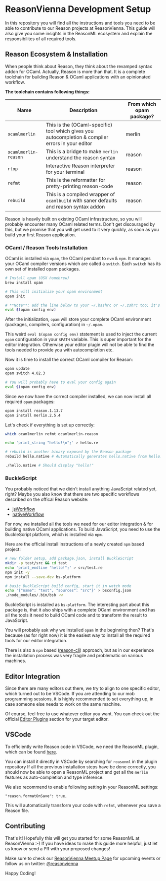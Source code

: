 # ReasonVienna Development Setup

In this repository you will find all the instructions and tools you
need to be able to contribute to our Reason projects at
ReasonVienna. This guide will also give you some insights in the
ReasonML ecosystem and explain the responsibilites of all required
tools.

## Reason Ecosystem & Installation

When people think about Reason, they think about the revamped syntax
addon for OCaml.  Actually, Reason is more than that. It is a complete
toolchain for building Reason & OCaml applications with an opinionated
workflow.

**The toolchain contains following things:**

| Name          | Description   | From which opam package? |
| ------------- | ------------- | --------------- |
| `ocamlmerlin`      | This is the (OCaml-specific) tool which gives you autocompletion & compiler errors in your editor | merlin |
| `ocamlmerlin-reason` | This is a bridge to make `merlin` understand the reason syntax             | reason |
| `rtop`        | Interactive Reason interpreter for your terminal | reason |
| `refmt`       | This is the reformatter for pretty-printing reason-code | reason |
| `rebuild`     | This is a compiled wrapper of `ocamlbuild` with saner defaults and reason syntax addon| reason |

Reason is heavily built on existing OCaml infrastructure, so you will
probably encounter many OCaml related terms. Don't get discouraged by
this, but we promise that you will get used to it very quickly, as
soon as you build your first Reason application.

### OCaml / Reason Tools Installation

OCaml is installed via `opam`, the OCaml pendant to `nvm` & `npm`.
It manages your OCaml compiler versions which are called a `switch`.
Each `switch` has its own set of installed opam packages.

``` bash
# Install opam (OSX homebrew)
brew install opam

# This will initialize your opam environment
opam init

# **Note**: add the line below to your ~/.bashrc or ~/.zshrc too; it's needed at every shell startup
eval $(opam config env)
```

After the initialization, `opam` will store your complete OCaml
environment (packages, compilers, configuration) in `~/.opam`.

This weird `eval $(opam config env)` statement is used to inject the
current `opam` configuration in your `$PATH` variable.  This is super
important for the editor integration. Otherwise your editor
plugin will not be able to find the tools needed to provide you with
autocompletion etc.

Now it is time to install the correct OCaml compiler for Reason:

``` bash
opam update
opam switch 4.02.3

# You will probably have to eval your config again
eval $(opam config env)
```

Since we now have the correct compiler installed, we can now install all required `opam` packages:

``` bash
opam install reason.1.13.7
opam install merlin.2.5.4
```

Let's check if everything is set up correctly:

``` bash
which ocamlmerlin refmt ocamlmerlin-reason

echo 'print_string "hello!\n";' > hello.re

# rebuild is another binary exposed by the Reason package
rebuild hello.native # Automatically generates hello.native from hello.re

./hello.native # Should display "hello!"
```

### BuckleScript

You probably noticed that we didn't install anything JavaScript related yet, right?
Maybe you also know that there are two specific workflows described on the offical Reason website:

* [jsWorkflow](https://reasonml.github.io/guide/javascript/quickstart)
* [nativeWorkflow](https://reasonml.github.io/guide/native/quickstart)

For now, we installed all the tools we need for our editor integration & for building native OCaml applications.
To build JavaScript, you need to use the BuckleScript platform, which is installed via `npm`.

Here are the official install instructions of a newly created `npm` based project:

``` bash
# new folder setup, add package.json, install BuckleScript
mkdir -p test/src && cd test
echo 'print_endline "hello!";' > src/test.re
npm init -y
npm install --save-dev bs-platform

# basic BuckleScript build config, start it in watch mode
echo '{"name": "test", "sources": "src"}' > bsconfig.json
./node_modules/.bin/bsb -w
```

BuckleScript is installed as `bs-platform`. The interesting part about
this package is, that it also ships with a complete OCaml environment
and has all the tools it need to build OCaml code and to transform the
result to JavaScript.

You will probably ask why we installed `opam` in the beginning then?
That's because (as for right now) it is the easiest way to install all the
required tools for our editor integration.

There is also a `npm` based ([reason-cli](https://github.com/reasonml/reason-cli)) approach, but as in our experience the
installation process was very fragile and problematic on various
machines.



## Editor Integration

Since there are many editors out there, we try to align to one
specific editor, which turned out to be VSCode.  If you are attending
to our mob programming sessions, it is highly recommended to set
everything up, in case someone else needs to work on the same machine.

Of course, feel free to use whatever editor you want. You can check
out the
official
[Editor Plugins](https://reasonml.github.io/guide/editor-tools/editors-plugins#officially-supported-editors) section for
your target editor.


## VSCode

To efficiently write Reason code in VSCode, we need the ReasonML
plugin, which can be
found [here](https://github.com/freebroccolo/vscode-reasonml).

You can install it directly in VSCode by searching for `reasonml` in the plugin repository
If all the previous installation steps have be done correctly, you should now be able to open
a ReasonML project and get all the `merlin` features as auto-completion and type inference.

We also recommend to enable following setting in your ReasonML settings:

```
"reason.formatOnSave": true,
```

This will automatically transform your code with `refmt`, whenever you save a Reason file.

## Contributing

That's it! Hopefully this will get you started for some ReasonML
at ReasonVienna :-) If you have ideas to make this guide more helpful,
just let us know or send a PR with your proposed changes!


Make sure to check our [ReasonVienna Meetup Page](https://www.meetup.com/Reason-Vienna/) for upcoming events or
follow us on twitter: [@reasonvienna](https://twitter.com/reasonvienna)


Happy Coding!


